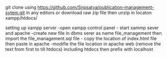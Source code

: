 git clone using https://github.com/Snpsatya/publication-management-sytem.git in any editors or download raw zip file then unzip in locaton xampp/htdocs/

setting up xampp server
     -open xampp control panel 
     - start xammp sever and apache
     -create new file in dbms serer as name file_management then import the file_management.sql file
     - copy the location of index.html file then paste in apache 
     -modifie the file location in apache web (remove the text from first to till htdocs) including htdocs then prefix with localhost
